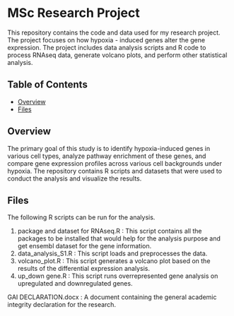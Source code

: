 # MSc Research Project

This repository contains the code and data used for my research project. The project focuses on how hypoxia - induced genes alter the gene expression. The project includes data analysis scripts and R code to process RNAseq data, generate volcano plots, and perform other statistical analysis.

## Table of Contents
- [Overview](#overview)
- [Files](#files)

## Overview
The primary goal of this study is to identify hypoxia-induced genes in various cell types, analyze pathway enrichment of these genes, and compare gene expression profiles across various cell backgrounds under hypoxia. The repository contains R scripts and datasets that were used to conduct the analysis and visualize the results.

## Files
The following R scripts can be run for the analysis.
1. package and dataset for RNAseq.R : This script contains all the packages to be installed that would help for the analysis purpose and get ensembl dataset for the gene information.
2. data_analysis_S1.R : This script loads and preprocesses the data.
3. volcano_plot.R : This script generates a volcano plot based on the results of the differential expression analysis.
4. up_down gene.R : This script runs overrepresented gene analysis on upregulated and downregulated genes.

GAI DECLARATION.docx : A document containing the general academic integrity declaration for the research.

